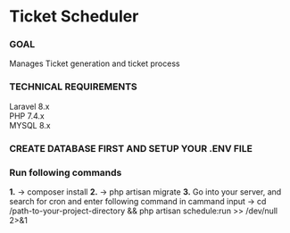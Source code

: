 # Ticket Scheduler

### GOAL
 
Manages Ticket generation and ticket process

### TECHNICAL REQUIREMENTS
Laravel 8.x  
PHP 7.4.x  
MYSQL 8.x


### CREATE DATABASE FIRST AND SETUP YOUR .ENV FILE
### Run following commands

**1.** -> composer install
**2.** -> php artisan migrate
**3.** Go into your server, and search for cron and enter following command in 
        cammand input
        -> cd /path-to-your-project-directory && php artisan schedule:run >> /dev/null 2>&1
